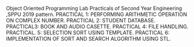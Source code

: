 Object Oriented Programming Lab Practicals of Second Year Engineering ,SPPU 2019 pattern.
PRACTICAL 1: PERFORMING ARITHMETIC OPERATION ON COMPLEX NUMBER. 
PRACTICAL 2: STUDENT DATABASE. 
PRACTICAL3: BOOK AND AUDIO CASETTE. 
PRACTICAL 4: FILE HANDLING. PRACTICAL.
5: SELECTION SORT USING TEMPLATE.
PRACTICAL 6: IMPLEMENTATION OF SORT AND SEARCH ALGORITHM USING STL.

